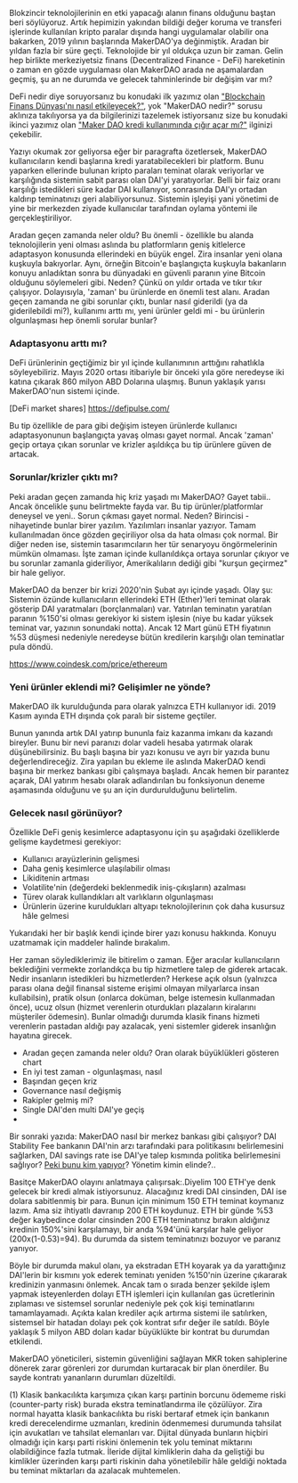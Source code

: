 Blokzincir teknolojilerinin en etki yapacağı alanın finans olduğunu baştan beri söylüyoruz. Artık hepimizin yakından bildiği değer koruma ve transferi işlerinde kullanılan kripto paralar dışında hangi uygulamalar olabilir ona bakarken, 2019 yılının başlarında MakerDAO'ya değinmiştik. Aradan bir yıldan fazla bir süre geçti. Teknolojide bir yıl oldukça uzun bir zaman. Gelin hep birlikte merkeziyetsiz finans (Decentralized Finance - DeFi) hareketinin o zaman en gözde uygulaması olan MakerDAO arada ne aşamalardan geçmiş, şu an ne durumda ve gelecek tahminlerinde bir değişim var mı?

DeFi nedir diye soruyorsanız bu konudaki ilk yazımız olan ["Blockchain Finans Dünyası'nı nasıl etkileyecek?"](https://ademimerkezi.com/genel/2019/02/14/Blockchain-finans-dunyasini-nasil-etkileyecek.html), yok "MakerDAO nedir?" sorusu aklınıza takılıyorsa ya da bilgilerinizi tazelemek istiyorsanız size bu konudaki ikinci yazımız olan ["Maker DAO kredi kullanımında çığır açar mı?"](/genel/2019/02/15/MakerDAO-kredi-kullaniminda-cigir-acar-mi.html) ilginizi çekebilir. 

Yazıyı okumak zor geliyorsa eğer bir paragrafta özetlersek, MakerDAO kullanıcıların kendi başlarına kredi yaratabilecekleri bir platform. Bunu yaparken ellerinde bulunan kripto paraları teminat olarak veriyorlar ve karşılığında sistemin sabit parası olan DAI'yi yaratıyorlar. Belli bir faiz oranı karşılığı istedikleri süre kadar DAI kullanıyor, sonrasında DAI'yı ortadan kaldırıp teminatınızı geri alabiliyorsunuz. Sistemin işleyişi yani yönetimi de yine bir merkezden ziyade kullanıcılar tarafından oylama yöntemi ile gerçekleştiriliyor. 

Aradan geçen zamanda neler oldu? Bu önemli -  özellikle bu alanda teknolojilerin yeni olması aslında bu platformların geniş kitlelerce adaptasyon konusunda ellerindeki en büyük engel. Zira insanlar yeni olana kuşkuyla bakıyorlar. Aynı, örneğin Bitcoin'e başlangıçta kuşkuyla bakanların konuyu anladıktan sonra bu dünyadaki en güvenli paranın yine Bitcoin olduğunu söylemeleri gibi. Neden? Çünkü on yıldır ortada ve tıkır tıkır çalışıyor. Dolayısıyla, 'zaman' bu ürünlerde en önemli test alanı. Aradan geçen zamanda ne gibi sorunlar çıktı, bunlar nasıl giderildi (ya da giderilebildi mi?), kullanımı arttı mı, yeni ürünler geldi mi - bu ürünlerin olgunlaşması hep önemli sorular bunlar? 

### Adaptasyonu arttı mı?
DeFi ürünlerinin geçtiğimiz bir yıl içinde kullanımının arttığını rahatlıkla söyleyebiliriz. Mayıs 2020 ortası itibariyle bir önceki yıla göre neredeyse iki katına çıkarak 860 milyon ABD Dolarına ulaşmış. Bunun yaklaşık yarısı MakerDAO'nun sistemi içinde.

[DeFi market shares]
https://defipulse.com/

Bu tip özellikle de para gibi değişim isteyen ürünlerde kullanıcı adaptasyonunun başlangıçta yavaş olması gayet normal.  Ancak 'zaman' geçip ortaya çıkan sorunlar ve krizler aşıldıkça bu tip ürünlere güven de artacak. 


### Sorunlar/krizler çıktı mı?

Peki aradan geçen zamanda hiç kriz yaşadı mı MakerDAO? Gayet tabii..  Ancak öncelikle şunu belirtmekte fayda var. Bu tip ürünler/platformlar deneysel ve yeni.. Sorun çıkması gayet normal. Neden? Birincisi - nihayetinde bunlar birer yazılım. Yazılımları insanlar yazıyor. Tamam kullanılmadan önce gözden geçiriliyor olsa da hata olması çok normal. Bir diğer neden ise, sistemin tasarımcıların her tür senaryoyu öngörmelerinin mümkün olmaması. İşte zaman içinde kullanıldıkça ortaya sorunlar çıkıyor ve bu sorunlar zamanla gideriliyor, Amerikalıların dediği gibi "kurşun geçirmez" bir hale geliyor. 

MakerDAO da benzer bir krizi 2020'nin Şubat ayı içinde yaşadı. Olay şu: Sistemin özünde kullanıcıların ellerindeki ETH (Ether)'leri teminat olarak gösterip DAI yaratmaları (borçlanmaları) var. Yatırılan teminatın yaratılan paranın %150'si olması gerekiyor ki sistem işlesin (niye bu kadar yüksek teminat var, yazının sonundaki notta). Ancak 12 Mart günü ETH fiyatının %53 düşmesi nedeniyle neredeyse bütün kredilerin karşılığı olan teminatlar pula döndü. 


https://www.coindesk.com/price/ethereum


### Yeni ürünler eklendi mi? Gelişimler ne yönde?
MakerDAO ilk kurulduğunda para olarak yalnızca ETH kullanıyor idi. 2019 Kasım ayında ETH dışında çok paralı bir sisteme geçtiler. 


Bunun yanında artık DAI yatırıp bununla faiz kazanma imkanı da kazandı bireyler. Bunu bir nevi paranızı dolar vadeli hesaba yatırmak olarak düşünebilirsiniz. Bu başlı başına bir yazı konusu ve ayrı bir yazıda bunu değerlendireceğiz. Zira yapılan bu ekleme ile aslında MakerDAO kendi başına bir merkez bankası gibi çalışmaya başladı. Ancak hemen bir parantez açarak, DAI yatırım hesabı olarak adlandırılan bu fonksiyonun deneme aşamasında olduğunu ve şu an için durdurulduğunu belirtelim. 



### Gelecek nasıl görünüyor?

Özellikle DeFi  geniş kesimlerce adaptasyonu için şu aşağıdaki özelliklerde gelişme kaydetmesi gerekiyor: 
 
- Kullanıcı arayüzlerinin gelişmesi
- Daha geniş kesimlerce ulaşılabilir olması
- Likiditenin artması
- Volatilite'nin (değerdeki beklenmedik iniş-çıkışların) azalması
- Türev olarak kullandıkları alt varlıkların olgunlaşması
- Ürünlerin üzerine kuruldukları altyapı teknolojilerinın çok daha kusursuz hâle gelmesi

Yukarıdaki her bir başlık kendi içinde birer yazı konusu hakkında. Konuyu uzatmamak için maddeler halinde bırakalım. 

Her zaman söylediklerimiz ile bitirelim o zaman. Eğer aracılar kullanıcıların beklediğini vermekte zorlandıkça bu tip hizmetlere talep de giderek artacak. Nedir insanların istedikleri bu hizmetlerden? Herkese açık olsun (yalnızca parası olana değil finansal sisteme erişimi olmayan milyarlarca insan kullabilsin), pratik olsun (onlarca doküman, belge istemesin kullanmadan önce), ucuz olsun (hizmet verenlerin oturdukları plazaların kiralarını müşteriler ödemesin). Bunlar olmadığı durumda klasik finans hizmeti verenlerin pastadan aldığı pay azalacak, yeni sistemler giderek insanlığın hayatına girecek. 




- Aradan geçen zamanda neler oldu? Oran olarak büyüklükleri gösteren chart
- En iyi test zaman - olgunlaşması, nasıl
- Başından geçen kriz
- Governance nasıl değişmiş
- Rakipler gelmiş mi?
- Single DAI'den multi DAI'ye geçiş
- 

Bir sonraki yazıda: 
MakerDAO nasıl bir merkez bankası gibi çalışıyor? DAI Stability Fee bankanın DAI'nin arzı tarafındaki para politikasını belirlemesini sağlarken, DAI savings rate ise DAI'ye talep kısmında politika belirlemesini sağlıyor? [Peki bunu kim yapıyor](https://ethereumprice.org/guides/article/dai-savings-rate-explained/)? Yönetim kimin elinde?.. 


Basitçe MakerDAO olayını anlatmaya çalışırsak:.Diyelim 100 ETH'ye denk gelecek bir kredi almak istiyorsunuz. Alacağınız kredi DAI cinsinden, DAI ise dolara sabitlenmiş bir para. Bunun için minimum 150 ETH teminat koymanız lazım. Ama siz ihtiyatlı davranıp 200 ETH koydunuz. ETH bir günde %53 değer kaybedince dolar cinsinden 200 ETH teminatınız bırakın aldığınız kredinin 150%'sini karşılamayı, bir anda %94'ünü karşılar hale geliyor (200x(1-0.53)=94). Bu durumda da sistem teminatınızı bozuyor ve paranız yanıyor. 

Böyle bir durumda makul olanı, ya ekstradan ETH koyarak ya da yarattığınız DAI'lerin bir kısmını yok ederek teminatı yeniden %150'nin üzerine çıkararak kredinizin yanmasını önlemek. Ancak tam o sırada benzer şekilde işlem yapmak isteyenlerden dolayı ETH işlemleri için kullanılan gas ücretlerinin zıplaması ve sistemsel sorunlar nedeniyle pek çok kişi teminatlarını tamamlayamadı. Açıkta kalan krediler açık artırma sistemi ile satılırken, sistemsel bir hatadan dolayı pek çok kontrat sıfır değer ile satıldı. Böyle yaklaşık 5 milyon ABD doları kadar büyüklükte bir kontrat bu durumdan etkilendi. 

MakerDAO yöneticileri, sistemin güvenliğini sağlayan MKR token sahiplerine dönerek zarar görenleri zor durumdan kurtaracak bir plan önerdiler. Bu sayde kontratı yananların durumları düzeltildi. 

(1) Klasik bankacılıkta karşımıza çıkan karşı partinin borcunu ödememe riski (counter-party risk) burada ekstra teminatlandırma ile çözülüyor. Zira normal hayatta klasik bankacılıkta bu riski bertaraf etmek için bankanın kredi derecelendirme uzmanları, kredinin ödenmemesi durumunda tahsilat için avukatları ve tahsilat elemanları var. Dijital dünyada bunların hiçbiri olmadığı için karşı parti riskini önlemenin tek yolu teminat miktarını olabildiğince fazla tutmak. İleride dijital kimliklerin daha da geliştiği bu kimlikler üzerinden karşı parti riskinin daha yönetilebilir hâle geldiği noktada bu teminat miktarları da azalacak muhtemelen. 
